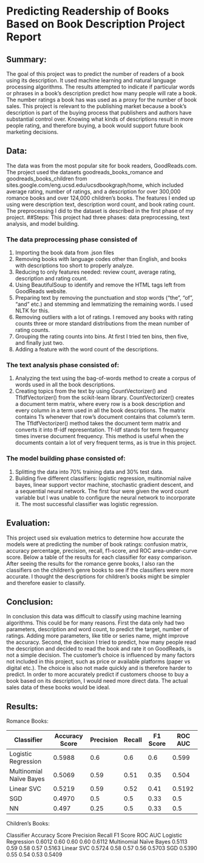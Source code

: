 # Predicting Readership of Books Based on Book Description Project Report


## Summary: 
The goal of this project was to predict the number of readers of a book using its description. It used machine learning and natural language processing algorithms. The results attempted to indicate if particular words or phrases in a book’s description predict how many people will rate a book. The number ratings a book has was used as a proxy for the number of book sales. This project is relevant to the publishing market because a book’s description is part of the buying process that publishers and authors have substantial control over. Knowing what kinds of descriptions result in more people rating, and therefore buying, a book would support future book marketing decisions.
## Data: 
The data was from the most popular site for book readers, GoodReads.com. The project used the datasets goodreads_books_romance and goodreads_books_children from sites.google.com/eng.ucsd.edu/ucsdbookgraph/home, which included average rating, number of ratings, and a description for over 300,000 romance books and over 124,000 children’s books. The features I ended up using were description text, description word count, and book rating count. The preprocessing I did to the dataset is described in the first phase of my project.
##Steps: This project had three phases: data preprocessing, text analysis, and model building. 

### The data preprocessing phase consisted of 
1.	Importing the book data from .json files
2.	Removing books with language codes other than English, and books with descriptions too short to properly analyze.
3.	 Reducing to only features needed: review count, average rating, description and rating count. 
4.	Using BeautifulSoup to identify and remove the HTML tags left from GoodReads website. 
5.	Preparing text by removing the punctuation and stop words (“the”, “of”, “and” etc.) and stemming and lemmatizing the remaining words. I used NLTK for this. 
6.	Removing outliers with a lot of ratings. I removed any books with rating counts three or more standard distributions from the mean number of rating counts. 
7.	Grouping the rating counts into bins. At first I tried ten bins, then five, and finally just two. 
8.	Adding a feature with the word count of the descriptions. 

### The text analysis phase consisted of: 
1.	Analyzing the text using the bag-of-words method to create a corpus of words used in all the book descriptions. 
2.	Creating topics from the text by using CountVectorizer() and TfIdfVectorizer() from the scikit-learn library. CountVectorizer() creates a document term matrix, where every row is a book description and every column in a term used in all the book descriptions. The matrix contains 1’s whenever that row’s document contains that column’s term. The TfIdfVectorizer() method takes the document term matrix and converts it into tf-idf representation. Tf-Idf stands for term frequency times inverse document frequency. This method is useful when the documents contain a lot of very frequent terms, as is true in this project.

### The model building phase consisted of:
1. Splitting the data into 70% training data and 30% test data. 
2. Building five different classifiers: logistic regression, multinomial naïve bayes, linear support vector machine, stochastic gradient descent, and a sequential neural network. The first four were given the word count variable but I was unable to configure the neural network to incorporate it. The most successful classifier was logistic regression.

## Evaluation: 
This project used six evaluation metrics to determine how accurate the models were at predicting the number of book ratings: confusion matrix, accuracy percentage, precision, recall, f1-score, and ROC area-under-curve score. Below a table of the results for each classifier for easy comparison. After seeing the results for the romance genre books, I also ran the classifiers on the children’s genre books to see if the classifiers were more accurate. I thought the descriptions for children’s books might be simpler and therefore easier to classify.
## Conclusion:
In conclusion this data was difficult to classify using machine learning algorithms. This could be for many reasons. First the data only had two parameters, description and word count, to predict the target, number of ratings. Adding more parameters, like title or series name, might improve the accuracy. Second, the decision I tried to predict, how many people read the description and decided to read the book and rate it on GoodReads, is not a simple decision. The customer’s choice is influenced by many factors not included in this project, such as price or available platforms (paper vs digital etc.). The choice is also not made quickly and is therefore harder to predict. In order to more accurately predict if customers choose to buy a book based on its description, I would need more direct data. The actual sales data of these books would be ideal.

## Results:
Romance Books:

| Classifier              |  Accuracy Score  |  Precision  | Recall   | F1 Score   | ROC AUC  |
|-------------------------|------------------|-------------|----------|------------|----------|
| Logistic Regression     |  0.5988          |  0.6        | 0.6      | 0.6        | 0.599    |
| Multinomial Naïve Bayes |  0.5069          |  0.59       | 0.51     | 0.35       | 0.504    |
| Linear SVC              |  0.5219          |  0.59       | 0.52     | 0.41       | 0.5192   |
| SGD                     |  0.4970          |  0.5        | 0.5      | 0.33       | 0.5      |
| NN                      |  0.497           |  0.25       | 0.5      | 0.33       | 0.5      |


Children’s Books:

Classifier      		Accuracy Score	   Precision	Recall	F1 Score	ROC AUC
Logistic Regression		0.6012	        0.60	     0.60 	0.60 	0.6112
Multinomial Naïve Bayes	0.5113            0.59    	0.58  	0.57 	0.5163
Linear SVC		     0.5724	        0.58	     0.57 	0.56 	0.5703
SGD			          0.5390            0.55        0.54      0.53	     0.5409
